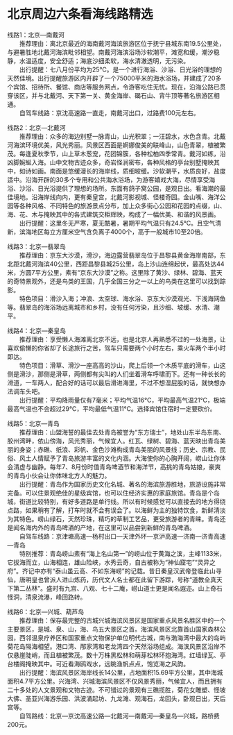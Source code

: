 # 北京周边六条看海线路精选  
  
线路1：北京—南戴河  
&emsp;&emsp;推荐理由：离北京最近的海南戴河海滨旅游区位于抚宁县城东南19.5公里处，与避暑胜地北戴河海滨毗邻相望。南戴河海滨浴场沙软潮平，滩宽和缓，潮汐稳静，水温适度，安全舒适；海底沙细柔软，海水清澈透明，无污染。  
&emsp;&emsp;出行提醒：七八月份平均为25℃。是一个进行海浴、沙浴、日光浴的理想的天然佳境。出行提醒旅游区内开辟了一个75000平米的海水浴场，并建成了20多个宾馆、招待所、餐馆、商店等服务网点，令游客吃住无忧。现在，沿海公路已贯穿该区，并与北戴河、天下第一关、黄金海岸、碣石山、背牛顶等著名旅游区相通。  
&emsp;&emsp;自驾车线路：京沈高速路一直走，南戴河出口，过路费100元左右。  
  
线路2：北京—北戴河  
&emsp;&emsp;推荐理由：众多的海边别墅一脉青山，山光积翠；一汪碧水，水色含青。北戴河海滨环境优美，风光秀丽。风景区西面是婀娜俊美的联峰山，山色青翠，植被繁茂。每逢夏秋季节，山上草木葱宠，花团锦簇，各种松柏四季常青。戴河如练，沿凶脚婉蜒入海。山中文物古迹众多，奇岩怪涧密布，各种风格的亭台别墅掩映其中，如诗如画。南面是悠缓漫长的海岸线，质细坡缓。沙软潮平，水质良好，盐度适中。沿海开辟的30多个专用和公共海水浴场，为游客嬉戏大海，尽情享受海浴、沙浴、日光浴提供了理想的场所。东面有鸽子窝公园，是观日出。看海潮的最佳境地。沿海岸线向内，更有秦皇宫，北戴河影视城、怪楼奇园。金山嘴、海洋公园等各种风格、不同特色的旅游景点分布，加上众多街心公园和花园的点缀，山、海、花、木与掩映其中的各式建筑交柜辉映，构成了一幅优美、和谐的风景画。  
&emsp;&emsp;出行提醒：这里冬无严寒，夏无酷暑，暑期平均气温只有24.5℃。且空气清新，滨海地区每立方厘米空气含负离子4000个，高于一般城市10至20倍。  
  
线路3：北京—翡翠岛  
&emsp;&emsp;推荐理由：京东大沙漠，滑沙，海边露营翡翠岛位于昌黎县黄金海岸南部，东北距北戴河海滨40公里，西距昌黎县城25公里，岛上沙山连绵起伏，最高处达44米，方圆7平方公里，素有“京东大沙漠”之称。这里除了黄沙、绿林、碧海、蓝天的奇特景观外，还是鸟类的王国，几乎全国三分之一以上的鸟类在这里可以找到踪影。  
&emsp;&emsp;特色项目：滑沙入海；冲浪、太空球、海水浴、京东大沙漠观光、下浅海网鱼等。翡翠岛的海浴场远离城市和乡村，没有任何污染，且沙细、坡缓、水清、潮平。  
  
线路4：北京—秦皇岛  
&emsp;&emsp;推荐理由：享受懒人海滩离北京不远，也是北京人再熟悉不过的一处海景，让喜欢偷懒的你省却了长途旅行之苦，驾车只需要两个小时左右，乘火车两个半小时即达。  
&emsp;&emsp;特色项目：滑草、滑沙一座高高的沙山，爬上后领一个木质平底的滑车，山这侧是滑沙，那侧是滑草，两侧都有尖叫的人们坐着滑车呼啸而下。还有一种长长的滑道，一车两人，配合好的话可以最后滑进海里，不过不想湿屁股的话，就快想办法调车头吧。  
&emsp;&emsp;出行提醒：平均降雨量仅有7毫米；平均气温16℃，平均最高气温21℃，极端最高气温也不会超过29℃，平均最低气温11℃。选择宾馆住宿时一定要砍价。  
  
线路5：北京—青岛  
&emsp;&emsp;推荐理由：山盟海誓的最佳去处青岛被誉为“东方瑞士”，地处山东半岛东南、胶州湾畔，依山傍海，风光秀丽，气候宜人。红瓦、绿树、碧海、蓝天映出青岛美丽的身姿；赤礁、纸浪、彩帆、金色沙滩构成青岛美丽的风景线；历史、宗教、民俗、风土人情赋予了青岛旅游丰富的文化内涵。大海使你的心胸开阔，崂山让你体会清虚与幽静。每年7、8月份时值青岛啤酒节和海洋节，高挑的青岛姑娘，豪爽的青岛小伙会让你体味北方人的魅力。  
&emsp;&emsp;出行提醒：青岛作为国家历史文化名城、著名的海滨旅游胜地，旅游设施非常完备。可以住景观绝佳的星级宾馆，也可以住经济实惠的家庭旅馆。青岛是个岛城，街道比较特别，有好多道路是单行线。所以有时候感觉可以直接去的地方得绕点路，如果稍有了解，打车时就不会有误会了。以海鲜为主的独特饮食，新鲜清淡为其特色。崂山绿石，天然珍珠，精巧的草制工艺品，更受旅游者的青睐。青岛还是闻名海内外的青岛啤酒的产地，在这里可以品尝到新鲜的青岛啤酒。  
&emsp;&emsp;自驾车线路：京津塘高速—杨村出口—天津外环—京沪高速—济南—济青高速—青岛  
&emsp;&emsp;特别推荐：青岛崂山素有“海上名山第一”的崂山位于黄海之滨，主峰1133米，它拔海而立，山海相连，雄山险峡，水秀云奇，自古被称为“神仙窟宅”“灵异之府”。齐记中亦有“泰山虽云高、不如东海崂”的记载。昔日秦皇汉武帝登临此山寻仙，唐明皇也曾派人进山炼药，历代文人名士都在此留下游踪，号称“道教全真天下第二丛林”。盛时有九宫、八观、七十二庵，崂山道士更是闻名遐迩。山上奇石怪洞，清泉流瀑，峰回路转。  
  
线路6：北京—兴城、葫芦岛  
&emsp;&emsp;推荐理由：保存最完整的古城兴城海滨风景区是国家重点风景名胜区中的一个主要景区，是城、泉、山，海、鸟五大景区之首。海滨风景区北靠首山国家森林公园，西邻温泉疗养区和国家重点文物保护单位明代古城，南与渤海湾中最大的岛屿菊花岛隔海相望。港口湾、邴家湾和老龙湾四个天然浴场组成。海滨风景区沿岸不仅悬崖陡峭，而且植被繁茂。数十万株黑松林和萌芽松林环抱海湾。红墙绿瓦、亭台楼阁掩映其中。可近看海鸥戏水，远眺渔帆点点，饱览海之风韵。  
&emsp;&emsp;出行提醒：海滨风景区海岸线长14公里，占地面积15.69平方公里，其中海城面积4.7平方公里。兴海湾、兴城海滨风景区不仅风景秀丽，气候宜人，而且拥有二十多处的人文景观和文物古迹。不可错过的景观有三礁揽胜，菊花女雕塑、怪坡大佛、圣亚兴海游乐园、洪波涌起坊、九龙滩、观海石，龙回头，卧观日出，天后宫等。  
&emsp;&emsp;自驾路线：北京—京沈高速公路—北戴河—南戴河—秦皇岛—兴城，路桥费200元。